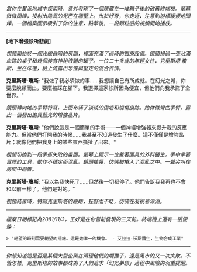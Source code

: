 _當你在幫派地城中探索時，意外發現了一個隱藏在一堆箱子後的破舊終端機。螢幕微微閃爍，投射出詭異的光芒在牆壁上。出於好奇，你走近，注意到游標緩慢地閃爍。一個檔案圖示吸引了你的注意，點擊後，一段顆粒感的視頻開始播放。_

---

**[地下增強診所悲劇]**

_視頻開始於一個光線昏暗的房間，裡面充滿了過時的醫療設備。鏡頭掃過一張沾滿血跡的桌子和幾個裝有神秘液體的罐子。一位二十多歲的年輕女性，克里斯塔·瓊斯，坐在床邊，臉上流露出恐懼與堅定的混合表情。_

**克里斯塔·瓊斯**: "我做了我必須做的事……我想讓自己有所成就。在幻光之城，你要麼脫穎而出，要麼被踩在腳下。我選擇這家診所因為便宜，但他們向我承諾了全世界。"

_鏡頭轉向她的手臂特寫，上面布滿了淡淡的傷疤和燒傷痕跡。她微微彎曲手臂，露出一個發出詭異藍光的增強晶片。_

**克里斯塔·瓊斯**: "他們說這是一個簡單的手術——一個神經增強器來提升我的反應能力。但當他們打開我的時候……我甚至不知道發生了什麼。這不僅僅是增強晶片；就像他們把我身上的某些東西撕扯了出來。"

_視頻切換到一段手術失敗的畫面。螢幕上顯示一位戴著面具的外科醫生，手中拿著冒煙的工具，動作不穩定而混亂。鏡頭搖晃，彷彿被捲入了混亂之中。一聲尖叫在房間中迴響。_

**克里斯塔·瓊斯**: "我以為我快死了……但然後一切都停了。他們告訴我我再也不會和以前一樣了。他們是對的。"

_視頻結束時，特寫克里斯塔的眼睛，狂野而不眨，彷彿在凝視著深淵。_

---

_檔案日期標記為2081/11/3，正好是在你當前發現的三天前。終端機上還有一張便條：_

`> "絕望的時刻需要絕望的措施。這是她唯一的機會。 - 艾拉拉·沃斯醫生，生物合成工業"`

---

_你想知道這是否是某個大型企業在清理他們的爛攤子，還是黑市的又一次失敗。不管怎樣，克里斯塔的故事都成為了人們追求「幻光夢想」過程中風險的沉重提醒。_
